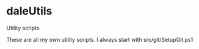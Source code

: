 # daleUtils
Utility scripts

These are all my own utility scripts.  I always start with src/git/SetupGit.ps1

